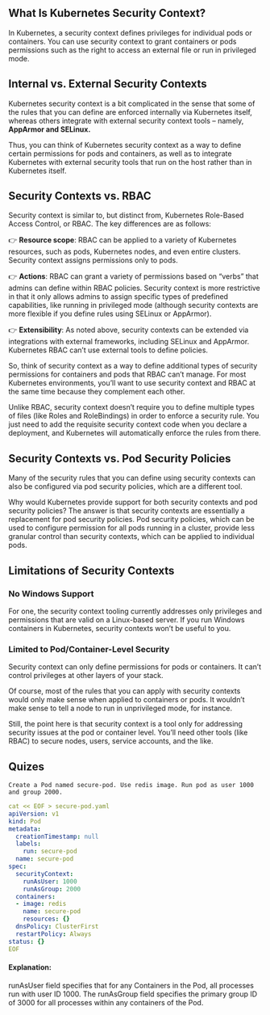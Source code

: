 ## What Is Kubernetes Security Context?
In Kubernetes, a security context defines privileges for individual pods or containers. You can use security context to grant containers or pods permissions such as the right to access an external file or run in privileged mode.

## Internal vs. External Security Contexts
Kubernetes security context is a bit complicated in the sense that some of the rules that you can define are enforced internally via Kubernetes itself, whereas others integrate with external security context tools – namely, **AppArmor and SELinux.**

Thus, you can think of Kubernetes security context as a way to define certain permissions for pods and containers, as well as to integrate Kubernetes with external security tools that run on the host rather than in Kubernetes itself.

## Security Contexts vs. RBAC
Security context is similar to, but distinct from, Kubernetes Role-Based Access Control, or RBAC. The key differences are as follows:

👉 **Resource scope**: 
RBAC can be applied to a variety of Kubernetes resources, such as pods, Kubernetes nodes, and even entire clusters. Security context assigns permissions only to pods.

👉 **Actions**:
RBAC can grant a variety of permissions based on “verbs” that admins can define within RBAC policies. Security context is more restrictive in that it only allows admins to assign specific types of predefined capabilities, like running in privileged mode (although security contexts are more flexible if you define rules using SELinux or AppArmor).

👉 **Extensibility**: 
As noted above, security contexts can be extended via integrations with external frameworks, including SELinux and AppArmor. Kubernetes RBAC can’t use external tools to define policies.

So, think of security context as a way to define additional types of security permissions for containers and pods that RBAC can’t manage. For most Kubernetes environments, you’ll want to use security context and RBAC at the same time because they complement each other.

Unlike RBAC, security context doesn’t require you to define multiple types of files (like Roles and RoleBindings) in order to enforce a security rule. You just need to add the requisite security context code when you declare a deployment, and Kubernetes will automatically enforce the rules from there.


## Security Contexts vs. Pod Security Policies

Many of the security rules that you can define using security contexts can also be configured via pod security policies, which are a different tool.

Why would Kubernetes provide support for both security contexts and pod security policies? The answer is that security contexts are essentially a replacement for pod security policies. Pod security policies, which can be used to configure permission for all pods running in a cluster, provide less granular control than security contexts, which can be applied to individual pods.


## Limitations of Security Contexts

### No Windows Support
For one, the security context tooling currently addresses only privileges and permissions that are valid on a Linux-based server. If you run Windows containers in Kubernetes, security contexts won’t be useful to you.

### Limited to Pod/Container-Level Security
Security context can only define permissions for pods or containers. It can’t control privileges at other layers of your stack.

Of course, most of the rules that you can apply with security contexts would only make sense when applied to containers or pods. It wouldn’t make sense to tell a node to run in unprivileged mode, for instance.

Still, the point here is that security context is a tool only for addressing security issues at the pod or container level. You’ll need other tools (like RBAC) to secure nodes, users, service accounts, and the like.

## Quizes

```shell
Create a Pod named secure-pod. Use redis image. Run pod as user 1000 and group 2000.
```

```yaml
cat << EOF > secure-pod.yaml
apiVersion: v1
kind: Pod
metadata:
  creationTimestamp: null
  labels:
    run: secure-pod
  name: secure-pod
spec:
  securityContext:
    runAsUser: 1000
    runAsGroup: 2000
  containers:
  - image: redis
    name: secure-pod
    resources: {}
  dnsPolicy: ClusterFirst
  restartPolicy: Always
status: {}
EOF
```
#### Explanation:

runAsUser field specifies that for any Containers in the Pod, all processes run with user ID 1000. The runAsGroup field specifies the primary group ID of 3000 for all processes within any containers of the Pod.
